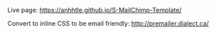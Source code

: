 Live page: https://anhhtle.github.io/S-MailChimp-Template/

Convert to inline CSS to be email friendly: http://premailer.dialect.ca/